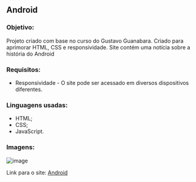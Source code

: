 ## Android
### Objetivo:
<p>Projeto criado com base no curso do Gustavo Guanabara. Criado para aprimorar HTML, CSS e responsividade. Site contém uma notícia sobre a história do Android</p>

### Requisitos:
<ul>
  <li>Responsividade - O site pode ser acessado em diversos dispositivos diferentes.</li>
</ul>

### Linguagens usadas:
<ul>
  <li>HTML;</li>
  <li>CSS;</li>
  <li>JavaScript.</li>
</ul>

### Imagens:
![image](https://github.com/bruno08nunes/android/assets/139359503/41b3ed3f-5921-44dd-8ccc-542eebd3fdd6)

Link para o site: <a href="https://bruno08nunes.github.io/android/">Android</a>
